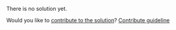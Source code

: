 
There is no solution yet.

Would you like to [contribute to the solution](https://github.com/BFEdev/BFE.dev-solutions/blob/main/css/doughnut-chart_en.md)? [Contribute guideline](https://github.com/BFEdev/BFE.dev-solutions#how-to-contribute)
